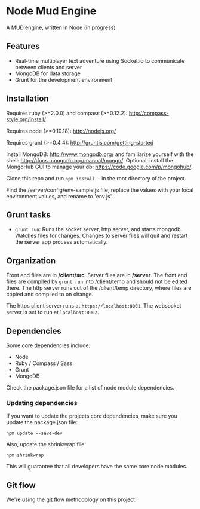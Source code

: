 # Node Mud Engine

A MUD engine, written in Node (in progress)

## Features

- Real-time multiplayer text adventure using Socket.io to communicate between clients and server
- MongoDB for data storage
- Grunt for the development environment

## Installation

Requires ruby (>=2.0.0) and compass (>=0.12.2): http://compass-style.org/install/

Requires node (>=0.10.18): http://nodejs.org/

Requires grunt (>=0.4.4): http://gruntjs.com/getting-started

Install MongoDB: http://www.mongodb.org/ and familiarize yourself with the shell: http://docs.mongodb.org/manual/mongo/. Optional, install the MongoHub GUI to manage your db: https://code.google.com/p/mongohub/.

Clone this repo and run `npm install .` in the root directory of the project.

Find the /server/config/env-sample.js file, replace the values with your local environment values, and rename to 'env.js'.

## Grunt tasks

- `grunt run`: Runs the socket server, http server, and starts mongodb. Watches files for changes. Changes to server files will quit and restart the server app process automatically.

## Organization

Front end files are in **/client/src**. Server files are in **/server**. The front end files are compiled by `grunt run` into /client/temp and should not be edited there. The http server runs out of the /client/temp directory, where files are copied and compiled to on change.

The https client server runs at `https://localhost:8001`. The websocket server is set to run at `localhost:8002`.

## Dependencies

Some core dependencies include: 

- Node
- Ruby / Compass / Sass
- Grunt
- MongoDB

Check the package.json file for a list of node module dependencies.

### Updating dependencies

If you want to update the projects core dependencies, make sure you update the package.json file:

    npm update --save-dev

Also, update the shrinkwrap file:
    
    npm shrinkwrap

This will guarantee that all developers have the same core node modules.

## Git flow

We're using the [git flow](http://nvie.com/posts/a-successful-git-branching-model/) methodology on this project.